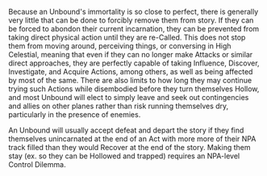 Because an Unbound's immortality is so close to perfect, there is generally very little that can be done to forcibly remove them from story. If they can be forced to abondon their current incarnation, they can be prevented from taking direct physical action until they are re-Called. This does not stop them from moving around, perceiving things, or conversing in High Celestial, meaning that even if they can no longer make Attacks or similar direct approaches, they are perfectly capable of taking Influence, Discover, Investigate, and Acquire Actions, among others, as well as being affected by most of the same. There are also limits to how long they may continue trying such Actions while disembodied before they turn themselves Hollow, and most Unbound will elect to simply leave and seek out contingencies and allies on other planes rather than risk running themselves dry, particularly in the presence of enemies.

An Unbound will usually accept defeat and depart the story if they find themselves unincarnated at the end of an Act with more more of their NPA track filled than they would Recover at the end of the story. Making them stay (ex. so they can be Hollowed and trapped) requires an NPA-level Control Dilemma.